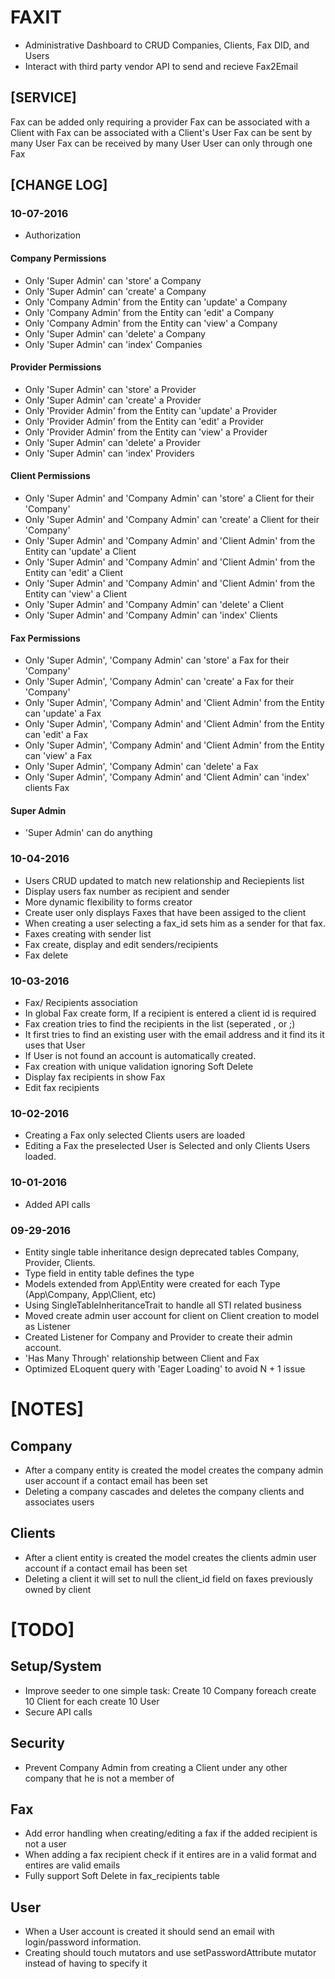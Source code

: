 
# FAXIT
- Administrative Dashboard to CRUD Companies, Clients, Fax DID, and Users
- Interact with third party vendor API to send and recieve Fax2Email

## [SERVICE]
Fax can be added only requiring a provider
Fax can be associated with a Client with
Fax can be associated with a Client's User
Fax can be sent by many User
Fax can be received by many User
User can only through one Fax

## [CHANGE LOG]
### 10-07-2016
- Authorization
#### Company Permissions
- Only 'Super Admin' can 'store' a Company
- Only 'Super Admin' can 'create' a Company
- Only 'Company Admin' from the Entity can 'update' a Company
- Only 'Company Admin' from the Entity can 'edit' a Company
- Only 'Company Admin' from the Entity can 'view' a Company 
- Only 'Super Admin' can 'delete' a Company
- Only 'Super Admin' can 'index' Companies
#### Provider Permissions
- Only 'Super Admin' can 'store' a Provider
- Only 'Super Admin' can 'create' a Provider
- Only 'Provider Admin' from the Entity can 'update' a Provider
- Only 'Provider Admin' from the Entity can 'edit' a Provider
- Only 'Provider Admin' from the Entity can 'view' a Provider 
- Only 'Super Admin' can 'delete' a Provider
- Only 'Super Admin' can 'index' Providers
#### Client Permissions
- Only 'Super Admin' and 'Company Admin' can 'store' a Client for their 'Company'
- Only 'Super Admin' and 'Company Admin' can 'create' a Client for their 'Company'
- Only 'Super Admin' and 'Company Admin' and 'Client Admin' from the Entity can 'update' a Client
- Only 'Super Admin' and 'Company Admin' and 'Client Admin' from the Entity can 'edit' a Client
- Only 'Super Admin' and 'Company Admin' and 'Client Admin' from the Entity can 'view' a Client 
- Only 'Super Admin' and 'Company Admin' can 'delete' a Client
- Only 'Super Admin' and 'Company Admin' can 'index' Clients
#### Fax Permissions
- Only 'Super Admin', 'Company Admin' can 'store' a Fax for their 'Company'
- Only 'Super Admin', 'Company Admin' can 'create' a Fax for their 'Company'
- Only 'Super Admin', 'Company Admin' and 'Client Admin' from the Entity can 'update' a Fax
- Only 'Super Admin', 'Company Admin' and 'Client Admin' from the Entity can 'edit' a Fax
- Only 'Super Admin', 'Company Admin' and 'Client Admin' from the Entity can 'view' a Fax 
- Only 'Super Admin', 'Company Admin' can 'delete' a Fax
- Only 'Super Admin', 'Company Admin' and 'Client Admin' can 'index' clients Fax

#### Super Admin
- 'Super Admin' can do anything

### 10-04-2016
- Users CRUD updated to match new relationship and Reciepients list
- Display users fax number as recipient and sender
- More dynamic flexibility to forms creator
- Create user only displays Faxes that have been assiged to the client
- When creating a user selecting a fax_id sets him as a sender for that fax.
- Faxes creating with sender list
- Fax create, display and edit senders/recipients
- Fax delete

### 10-03-2016
- Fax/ Recipients association
- In global Fax create form, If a recipient is entered a client id is required
- Fax creation tries to find the recipients in the list (seperated , or ;) 
- It first tries to find an existing user with the email address and it find its it uses that User
- If User is not found an account is automatically created.
- Fax creation with unique validation ignoring Soft Delete
- Display fax recipients in show Fax
- Edit fax recipients

### 10-02-2016
- Creating a Fax only selected Clients users are loaded
- Editing a Fax the preselected User is Selected and only Clients Users loaded.


### 10-01-2016
- Added API calls

### 09-29-2016
- Entity single table inheritance design deprecated tables Company, Provider, Clients.
- Type field in entity table defines the type 
- Models extended from App\Entity were created for each Type (App\Company, App\Client, etc)
- Using SingleTableInheritanceTrait to handle all STI related business
- Moved create admin user account for client on Client creation to model as Listener
- Created Listener for Company and Provider to create their admin account.
- 'Has Many Through' relationship between Client and Fax
- Optimized ELoquent query with 'Eager Loading' to avoid N + 1 issue
 
# [NOTES]
## Company
- After a company entity is created the model creates the company admin user account if a contact email has been set
- Deleting a company cascades and deletes the company clients and associates users

## Clients
- After a client entity is created the model creates the clients admin user account if a contact email has been set
- Deleting a client it will set to null the client_id field on faxes previously owned by client

# [TODO]
## Setup/System
- Improve seeder to one simple task: Create 10 Company foreach create 10 Client for each create 10 User
- Secure API calls
## Security
- Prevent Company Admin from creating a Client under any other company that he is not a member of
## Fax
- Add error handling when creating/editing a fax if the added recipient is not a user
- When adding a fax recipient check if it entires are in a valid format and entires are valid emails
- Fully support Soft Delete in fax_recipients table
## User
- When a User account is created it should send an email with login/password information.
- Creating should touch mutators and use setPasswordAttribute mutator instead of having to specify it
